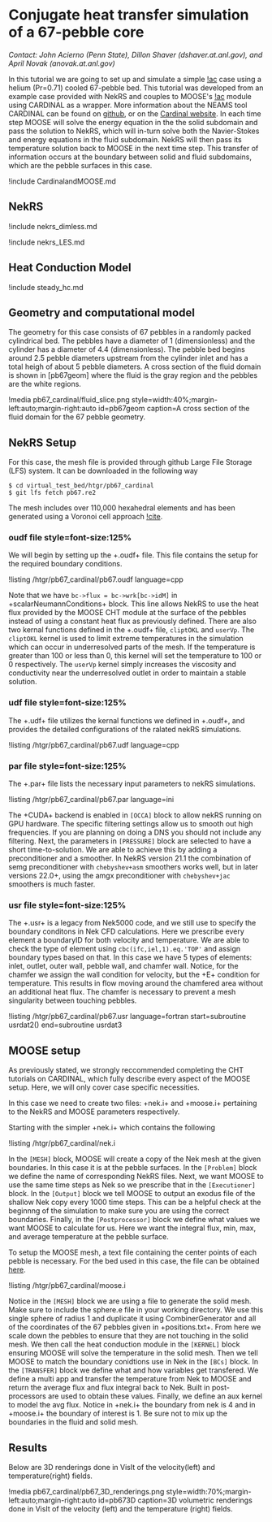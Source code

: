 # Conjugate heat transfer simulation of a 67-pebble core

*Contact: John Acierno (Penn State), Dillon Shaver (dshaver.at.anl.gov), and April Novak (anovak.at.anl.gov)* 

In this tutorial we are going to set up and simulate a simple [!ac](CHT) case using a helium (Pr=0.71) cooled 67-pebble bed.
This tutorial was developed from an example case provided with NekRS and couples to MOOSE's [!ac](CHT) module using CARDINAL as a wrapper. 
More information about the NEAMS tool CARDINAL can be found on [github](https://github.com/neams-th-coe/cardinal), or on the [Cardinal website](https://cardinal.cels.anl.gov/).
In each time step MOOSE will solve the energy equation in the the solid subdomain and pass the solution to NekRS, which will in-turn solve both the Navier-Stokes and energy equations in the fluid subdomain.
NekRS will then pass its temperature solution back to MOOSE in the next time step. 
This transfer of information occurs at the boundary between solid and fluid subdomains, which are the pebble surfaces in this case.

!include CardinalandMOOSE.md

## NekRS

!include nekrs_dimless.md

!include nekrs_LES.md

## Heat Conduction Model

!include steady_hc.md

## Geometry and computational model

The geometry for this case consists of 67 pebbles in a randomly packed cylindrical bed.
The pebbles have a diameter of 1 (dimensionless) and the cylinder has a diameter of 4.4 (dimensionless).
The pebble bed begins around 2.5 pebble diameters upstream from the cylinder inlet and has a total heigh of about 5 pebble diameters.
A cross section of the fluid domain is shown in [pb67geom] where the fluid is the gray region and the pebbles are the white regions.

!media pb67_cardinal/fluid_slice.png
       style=width:40%;margin-left:auto;margin-right:auto
       id=pb67geom
       caption=A cross section of the fluid domain for the 67 pebble geometry.

## NekRS Setup

For this case, the mesh file is provided through github Large File Storage (LFS) system.
It can be downloaded in the following way

```language=bash
$ cd virtual_test_bed/htgr/pb67_cardinal
$ git lfs fetch pb67.re2
```

The mesh includes over 110,000 hexahedral elements and has been generated using a Voronoi cell approach [!cite](lan2021).

### oudf file style=font-size:125%

We will begin by setting up the +.oudf+ file. 
This file contains the setup for the required boundary conditions.

!listing /htgr/pb67_cardinal/pb67.oudf language=cpp

Note that we have ```bc->flux = bc->wrk[bc->idM]``` in +scalarNeumannConditions+ block. 
This line allows NekRS to use the heat flux provided by the MOOSE CHT module at the surface of the pebbles instead of using a constant heat flux as previously defined.
There are also two kernal functions defined in the +.oudf+ file, ```cliptOKL``` and ```userVp```.
The ```cliptOKL``` kernel is used to limit extreme temperatures in the simulation which can occur in underresolved parts of the mesh. If the temperature is greater than 100 or less than 0, this kernel will set the temperature to 100 or 0 respectively. 
The ```userVp``` kernel simply increases the viscosity and conductivity near the underresolved outlet in order to maintain a stable solution.

### udf file style=font-size:125%

The +.udf+ file utilizes the kernal functions we defined in +.oudf+, and provides the detailed configurations of the ralated nekRS simulations. 

!listing /htgr/pb67_cardinal/pb67.udf language=cpp

### par file style=font-size:125%

The +.par+ file lists the necessary input parameters to nekRS simulations. 

!listing /htgr/pb67_cardinal/pb67.par language=ini

The +CUDA+ backend is enabled in ```[OCCA]``` block to allow nekRS running on GPU hardware. The specific filtering settings allow us to smooth out high frequencies. If you are planning on doing a DNS you should not include any filtering.
Next, the parameters in ```[PRESSURE]``` block are selected to have a short time-to-solution. We are able to achieve this by adding a preconditioner and a smoother. In NekRS version 21.1 the combination of semg preconditioner with ```chebyshev+asm``` smoothers works well, but in later versions 22.0+, using the amgx preconditioner with ```chebyshev+jac``` smoothers is much faster.

### usr file style=font-size:125%

The +.usr+ is a legacy from Nek5000 code, and we still use to specify the boundary conditons in Nek CFD calculations. 
Here we prescribe every element a boundaryID for both velocity and temperature. We are able to check the type of element using ```cbc(ifc,iel,1).eq.'TOP'``` and assign boundary types based on that. 
In this case we have 5 types of elements: inlet, outlet, outer wall, pebble wall, and chamfer wall. Notice, for the chamfer we assign the wall condition for velocity, but the +E+ condition for temperature. 
This results in flow moving around the chamfered area without an additional heat flux. The chamfer is necessary to prevent a mesh singularity between touching pebbles.

!listing /htgr/pb67_cardinal/pb67.usr language=fortran start=subroutine usrdat2() end=subroutine usrdat3 


## MOOSE setup

As previously stated, we strongly reccommended completing the CHT tutorials on CARDINAL, which fully describe every aspect of the MOOSE setup. Here, we will only cover case specific necessities.

In this case we need to create two files: +nek.i+ and +moose.i+ pertaining to the NekRS and MOOSE parameters respectively.

Starting with the simpler +nek.i+ which contains the following

!listing /htgr/pb67_cardinal/nek.i

In the ```[MESH]``` block, MOOSE will create a copy of the Nek mesh at the given boundaries. In this case it is at the pebble surfaces. 
In the ```[Problem]``` block we define the name of corresponding NekRS files. 
Next, we want MOOSE to use the same time steps as Nek so we prescribe that in the ```[Executioner]``` block. 
In the ```[Output]``` block we tell MOOSE to output an exodus file of the shallow Nek copy every 1000 time steps. This can be a helpful check at the beginnng of the simulation to make sure you are using the correct boundaries. 
Finally, in the ```[Postprocessor]``` block we define what values we want MOOSE to calculate for us. Here we want the integral flux, min, max, and average temperature at the pebble surface.

To setup the MOOSE mesh, a text file containing the center points of each pebble is necessary. 
For the bed used in this case, the file can be obtained [here](/htgr/pb67_cardinal/pb67_positions.txt).

!listing /htgr/pb67_cardinal/moose.i

Notice in the ```[MESH]``` block we are using a file to generate the solid mesh. Make sure to include the sphere.e file in your working directory. We use this single sphere of radius 1 and duplicate it using CombinerGenerator and all of the coordinates of the 67 pebbles given in +positions.txt+. 
From here we scale down the pebbles to ensure that they are not touching in the solid mesh. We then call the heat conduction module in the ```[KERNEL]``` block ensuring MOOSE will solve the temperature in the solid mesh. 
Then we tell MOOSE to match the boundary conidtions use in Nek in the ```[BCs]``` block. In the ```[TRANSFER]``` block we define what and how variables get transfered. We define a multi app and transfer the temperature from Nek to MOOSE and return the average flux and flux integral back to Nek. Built in post-processors are used to obtain these values. Finally, we define an aux kernel to model the avg flux. Notice in +nek.i+ the boundary from nek is 4 and in +moose.i+ the boundary of interest is 1. Be sure not to mix up the boundaries in the fluid and solid mesh.

## Results

Below are 3D renderings done in VisIt of the velocity(left) and temperature(right) fields.

!media pb67_cardinal/pb67_3D_renderings.png
  style=width:70%;margin-left:auto;margin-right:auto
  id=pb673D
  caption=3D volumetric renderings done in VisIt of the velocity (left) and the temperature (right) fields. 


